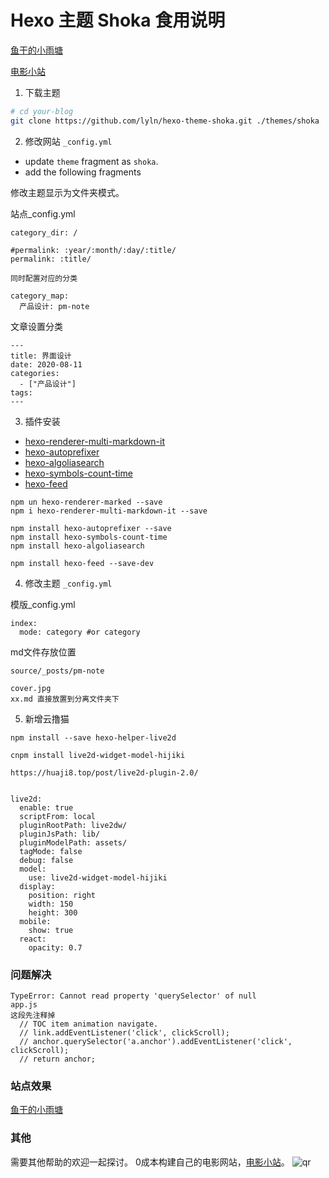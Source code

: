 # Hexo 主题 Shoka 食用说明
[鱼干的小雨塘](https://yoogan.github.io/)

[电影小站](https://v.inshub.cn/)
1. 下载主题

``` bash
# cd your-blog
git clone https://github.com/lyln/hexo-theme-shoka.git ./themes/shoka
```

2. 修改网站 `_config.yml`
  - update `theme` fragment as `shoka`.
  - add the following fragments

修改主题显示为文件夹模式。

站点_config.yml
```
category_dir: /

#permalink: :year/:month/:day/:title/
permalink: :title/

同时配置对应的分类

category_map:
  产品设计: pm-note

```

文章设置分类
```
---
title: 界面设计
date: 2020-08-11 
categories:
  - ["产品设计"]
tags:
---
```
3. 插件安装
  - [hexo-renderer-multi-markdown-it](https://www.npmjs.com/package/hexo-renderer-multi-markdown-it)
  - [hexo-autoprefixer](https://www.npmjs.com/package/hexo-autoprefixer)
  - [hexo-algoliasearch](https://www.npmjs.com/package/hexo-algoliasearch)
  - [hexo-symbols-count-time](https://www.npmjs.com/package/hexo-symbols-count-time)
  - [hexo-feed](https://www.npmjs.com/package/hexo-feed)

```
npm un hexo-renderer-marked --save
npm i hexo-renderer-multi-markdown-it --save

npm install hexo-autoprefixer --save
npm install hexo-symbols-count-time
npm install hexo-algoliasearch

npm install hexo-feed --save-dev
```


4. 修改主题 `_config.yml`

模版_config.yml
```
index:
  mode: category #or category
```

md文件存放位置
```
source/_posts/pm-note

cover.jpg
xx.md 直接放置到分离文件夹下

```

5. 新增云撸猫
```
npm install --save hexo-helper-live2d

cnpm install live2d-widget-model-hijiki

https://huaji8.top/post/live2d-plugin-2.0/


live2d:
  enable: true
  scriptFrom: local
  pluginRootPath: live2dw/
  pluginJsPath: lib/
  pluginModelPath: assets/
  tagMode: false
  debug: false
  model:
    use: live2d-widget-model-hijiki
  display:
    position: right
    width: 150
    height: 300
  mobile:
    show: true
  react:
    opacity: 0.7

```

### 问题解决

```
TypeError: Cannot read property 'querySelector' of null
app.js
这段先注释掉
  // TOC item animation navigate.
  // link.addEventListener('click', clickScroll);
  // anchor.querySelector('a.anchor').addEventListener('click', clickScroll);
  // return anchor;

```
### 站点效果
[鱼干的小雨塘](https://yoogan.github.io/)

### 其他
需要其他帮助的欢迎一起探讨。
0成本构建自己的电影网站，[电影小站](https://v.inshub.cn/)。
![qr](https://lyln.oss-cn-beijing.aliyuncs.com/wx/irisloveli.jpg?230x230)
